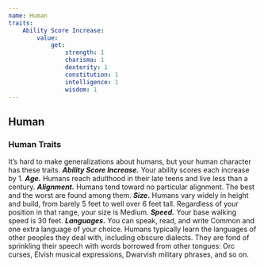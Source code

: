 ```yaml
---
name: Human
traits:
    Ability Score Increase:
        value:
            get:
                strength: 1
                charisma: 1
                dexterity: 1
                constitution: 1
                intelligence: 1
                wisdom: 1
---
```


## Human

### Human Traits

It’s hard to make generalizations about humans, but your human character has these traits.
_**Ability Score Increase.**_ Your ability scores each increase by 1.
_**Age.**_ Humans reach adulthood in their late teens and live less than a century.
_**Alignment.**_ Humans tend toward no particular alignment. The best and the worst are found among them.
_**Size.**_ Humans vary widely in height and build, from barely 5 feet to well over 6 feet tall. Regardless of your position in that range, your size is Medium.
_**Speed.**_ Your base walking speed is 30 feet.
_**Languages.**_ You can speak, read, and write Common and one extra language of your choice. Humans typically learn the languages of other peoples they deal with, including obscure dialects. They are fond of sprinkling their speech with words borrowed from other tongues: Orc curses, Elvish musical expressions, Dwarvish military phrases, and so on.

